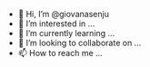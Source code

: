 - 👋 Hi, I’m @giovanasenju
- 👀 I’m interested in ...
- 🌱 I’m currently learning ...
- 💞️ I’m looking to collaborate on ...
- 📫 How to reach me ...

<!---
giovanasenju/giovanasenju is a ✨ special ✨ repository because its `README.md` (this file) appears on your GitHub profile.
You can click the Preview link to take a look at your changes.
--->

